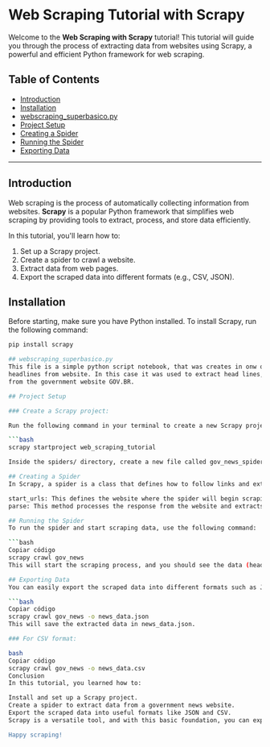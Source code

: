 # Web Scraping Tutorial with Scrapy

Welcome to the **Web Scraping with Scrapy** tutorial! This tutorial will guide you through the process of extracting data from websites using Scrapy, a powerful and efficient Python framework for web scraping.

## Table of Contents
- [Introduction](#introduction)
- [Installation](#installation)
- [webscraping_superbasico.py](#webscraping_superbasico.py)
- [Project Setup](#project-setup)
- [Creating a Spider](#creating-a-spider)
- [Running the Spider](#running-the-spider)
- [Exporting Data](#exporting-data)


---

## Introduction

Web scraping is the process of automatically collecting information from websites. **Scrapy** is a popular Python framework that simplifies web scraping by providing tools to extract, process, and store data efficiently.

In this tutorial, you'll learn how to:
1. Set up a Scrapy project.
2. Create a spider to crawl a website.
3. Extract data from web pages.
4. Export the scraped data into different formats (e.g., CSV, JSON).

## Installation

Before starting, make sure you have Python installed. To install Scrapy, run the following command:

```bash
pip install scrapy

## webscraping_superbasico.py
This file is a simple python script notebook, that was creates in onw of my classes. The moast simple crawler for extracting
headlines from website. In this case it was used to extract head lines, date, location and details from enviromental news
from the government website GOV.BR.

## Project Setup

### Create a Scrapy project:

Run the following command in your terminal to create a new Scrapy project:

```bash
scrapy startproject web_scraping_tutorial

Inside the spiders/ directory, create a new file called gov_news_spider.py and add the code from the webscraping_superbasico.py example.

## Creating a Spider
In Scrapy, a spider is a class that defines how to follow links and extract data from web pages. We already created the spider in the previous step, but here’s a breakdown of how it works:

start_urls: This defines the website where the spider will begin scraping.
parse: This method processes the response from the website and extracts the relevant data.

## Running the Spider
To run the spider and start scraping data, use the following command:

```bash
Copiar código
scrapy crawl gov_news
This will start the scraping process, and you should see the data (headlines, dates, locations, and details) being extracted in the terminal.

## Exporting Data
You can easily export the scraped data into different formats such as JSON or CSV. For example, to export the data into a JSON file, run:

```bash
Copiar código
scrapy crawl gov_news -o news_data.json
This will save the extracted data in news_data.json.

### For CSV format:

bash
Copiar código
scrapy crawl gov_news -o news_data.csv
Conclusion
In this tutorial, you learned how to:

Install and set up a Scrapy project.
Create a spider to extract data from a government news website.
Export the scraped data into useful formats like JSON and CSV.
Scrapy is a versatile tool, and with this basic foundation, you can explore more advanced features such as following links, handling pagination, and using Scrapy's powerful pipeline system to clean and process the data.

Happy scraping!

